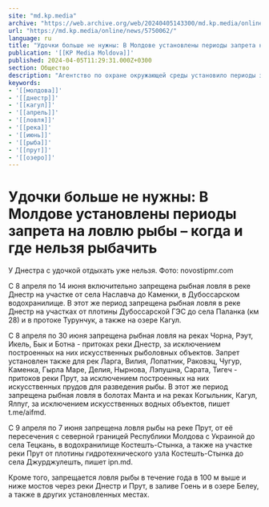 ```yaml
---
site: "md.kp.media"
archive: "https://web.archive.org/web/20240405143300/md.kp.media/online/news/5750062/"
url: "https://md.kp.media/online/news/5750062/"
language: ru
title: "Удочки больше не нужны: В Молдове установлены периоды запрета на ловлю рыбы – когда и где нельзя рыбачить"
publication: '[[KP Media Moldova]]'
published: 2024-04-05T11:29:31.000Z+0300
section: Общество
description: "Агентство по охране окружающей среды установило периоды запрета на спортивную, любительскую и рекреационную ловлю любых видов рыб на текущий год"
keywords:
- '[[молдова]]'
- '[[днестр]]'
- '[[кагул]]'
- '[[апрель]]'
- '[[ловля]]'
- '[[река]]'
- '[[июнь]]'
- '[[рыба]]'
- '[[прут]]'
- '[[озеро]]'
---
```


# Удочки больше не нужны: В Молдове установлены периоды запрета на ловлю рыбы – когда и где нельзя рыбачить

У Днестра с удочкой отдыхать уже нельзя. Фото: novostipmr.com

С 8 апреля по 14 июня включительно запрещена рыбная ловля в реке Днестр на участке от села Наславча до Каменки, в Дубоссарском водохранилище. В этот же период запрещена рыбная ловля в реке Днестр на участках от плотины Дубоссарской ГЭС до села Паланка (км 28) и в протоке Турунчук, а также на озере Кагул.

С 8 апреля по 30 июня запрещена рыбная ловля на реках Чорна, Рэут, Икель, Бык и Ботна - притоках реки Днестр, за исключением построенных на них искусственных рыболовных объектов. Запрет установлен также для рек Ларга, Вилия, Лопатник, Раковэц, Чугур, Каменка, Гырла Маре, Делия, Нырнова, Лэпушна, Сарата, Тигеч - притоков реки Прут, за исключением построенных на них искусственных прудов для разведения рыбы. В этот же период запрещена рыбная ловля в болотах Манта и на реках Когыльник, Кагул, Ялпуг, за исключением искусственных водных объектов, пишет t.me/aifmd.

С 9 апреля по 7 июня запрещена ловля рыбы на реке Прут, от её пересечения с северной границей Республики Молдова с Украиной до села Тецкань, в водохранилище Костешть-Стынка, а также на участке реки Прут от плотины гидротехнического узла Костешть-Стынка до села Джурджулешть, пишет ipn.md.

Кроме того, запрещается ловля рыбы в течение года в 100 м выше и ниже мостов через реки Днестр и Прут, в заливе Гоень и в озере Белеу, а также в других установленных местах.